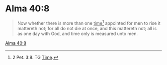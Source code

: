 # Alma 40:8

> Now whether there is more than one <u>time</u>[^a] appointed for men to rise it mattereth not; for all do not die at once, and this mattereth not; all is as one day with God, and time only is measured unto men.

[Alma 40:8](https://www.churchofjesuschrist.org/study/scriptures/bofm/alma/40?lang=eng&id=p8#p8)


[^a]: 2 Pet. 3:8. TG [Time](https://www.churchofjesuschrist.org/study/scriptures/tg/time?lang=eng).
